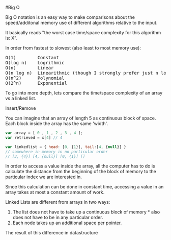 #Big O

Big O notation is an easy way to make comparisons about the speed/additonal memory use of different algorithms relative to the input. 

It basically reads "the worst case time/space complexity for this algorithm is: X".

In order from fastest to slowest (also least to most memory use):
<pre>
O(1)        Constant
O(log n)    Logrithmic
O(n)        Linear
O(n log n)  Linearithmic (though I strongly prefer just n log n)
O(n^2)      Polynomial
O(2^n)      Exponential
</pre>

To go into more depth, lets compare the time/space complexity of an array vs a linked list.

Insert/Remove

You can imagine that an array of length 5 as continuous block of space. Each block inside the array has the same 'width'.

```javascript  
var array = [ 0 , 1 , 2 , 3 , 4 ];
var retrieved = x[4] // 4

var linkedlist = { head: [0, {1}], tail:[4, {null}] }
// somewhere in memory in no particular order
// [3, {4}] [4, {null}] [0, {1}] []
```

In order to access a value inside the array, all the computer has to do is calculate the distance from the beginning of the block of memory to the particular index we are interested in.

Since this calculation can be done in constant time, accessing a value in an array takes at most a constant amount of work.

Linked Lists are different from arrays in two ways:
  1. The list does not have to take up a continuous block of memory 
    * also does not have to be in any particular order.
  2. Each node takes up an additional space per pointer.

The result of this difference in datastructure